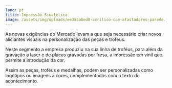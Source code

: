 ```yaml
---
lang: pt
title: Impressão Sinalética
image: /assets/img/uploads/ee3a5abed0-acrilico-com-afastadores-parede.jpg
---
```

As novas exigências do Mercado levam a que seja necessário criar novos aliciantes visuais na personalização das peças e troféus.

Neste segmento a empresa produziu na sua linha de  troféus, para além da gravação a laser e de placas gravadas por fresa, a impressão em vinil que permite a introdução da cor.

Assim as peças, troféus e medalhas, podem ser personalizadas como logótipos ou imagens a cores, complementados com o texto do acontecimento.

